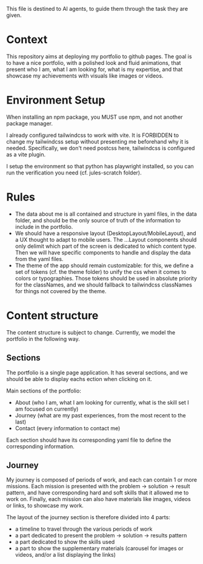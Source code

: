 This file is destined to AI agents, to guide them through the task they are given.

# Context

This repository aims at deploying my portfolio to github pages.
The goal is to have a nice portfolio, with a polished look and fluid animations,
that present who I am, what I am looking for, what is my expertise, and
that showcase my achievements with visuals like images or videos.

# Environment Setup

When installing an npm package, you MUST use npm, and not another package manager.

I already configured tailwindcss to work with vite. It is FORBIDDEN to change my tailwindcss setup without presenting me beforehand why it is needed. Specifically, we don't need postcss here, tailwindcss is configured as a vite plugin.

I setup the environment so that python has playwright installed, so you can run the verification you need (cf. jules-scratch folder).

# Rules

- The data about me is all contained and structure in yaml files, in the data folder, and should be the only source of truth of the information to include in the portfolio.
- We should have a responsive layout (DesktopLayout/MobileLayout), and a UX thought to adapt to mobile users. The ...Layout components should only delimit which part of the screen is dedicated to which content type. Then we will have specific components to handle and display the data from the yaml files.
- The theme of the app should remain customizable: for this, we define a set of tokens (cf. the theme folder) to unify the css when it comes to colors or typographies. Those tokens should be used in absolute priority for the classNames, and we should fallback to tailwindcss classNames for things not covered by the theme.

# Content structure

The content structure is subject to change. Currently, we model the portfolio in the following way.

## Sections

The portfolio is a single page application. It has several sections, and we should be able to display eachs ection when clicking on it.

Main sections of the portfolio:

- About (who I am, what I am looking for currently, what is the skill set I am focused on currently)
- Journey (what are my past experiences, from the most recent to the last)
- Contact (every information to contact me)

Each section should have its corresponding yaml file to define the corresponding information.

## Journey

My journey is composed of periods of work, and each can contain 1 or more missions. Each mission is presented with the problem -> solution -> result pattern, and have corresponding hard and soft skills that it allowed me to work on. Finally, each mission can also have materials like images, videos or links, to showcase my work.

The layout of the journey section is therefore divided into 4 parts:

- a timeline to travel through the various periods of work
- a part dedicated to present the problem -> solution -> results pattern
- a part dedicated to show the skills used
- a part to show the supplementary materials (carousel for images or videos, and/or a list displaying the links)
